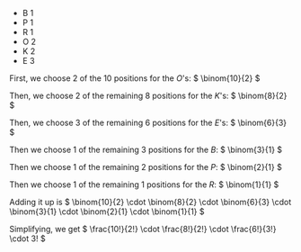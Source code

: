 <ul>
    <li> B 1
    <li> P 1
    <li> R 1
    <li> O 2
    <li> K 2
    <li> E 3
</ul>

First, we choose 2 of the 10 positions for the $O$'s: $ \binom{10}{2} $

Then, we choose 2 of the remaining 8 positions for the $K$'s: $ \binom{8}{2} $

Then, we choose 3 of the remaining 6 positions for the $E$'s: $ \binom{6}{3} $

Then we choose 1 of the remaining 3 positions for the $B$: $ \binom{3}{1} $

Then we choose 1 of the remaining 2 positions for the $P$: $ \binom{2}{1} $

Then we choose 1 of the remaining 1 positions for the $R$: $ \binom{1}{1} $

Adding it up is $ \binom{10}{2} \cdot \binom{8}{2} \cdot \binom{6}{3} \cdot \binom{3}{1} \cdot \binom{2}{1} \cdot \binom{1}{1} $

Simplifying, we get $ \frac{10!}{2!} \cdot \frac{8!}{2!} \cdot \frac{6!}{3!} \cdot 3! $
